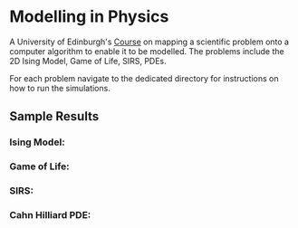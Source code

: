 # Modelling in Physics

A University of Edinburgh's [Course](http://www.drps.ed.ac.uk/20-21/dpt/cxphys10035.htm) on mapping a scientific problem onto a computer algorithm to enable it to be modelled. The problems include the 2D Ising Model, Game of Life, SIRS, PDEs. 

For each problem navigate to the dedicated directory for instructions on how to run the simulations.

## Sample Results

### Ising Model:

### Game of Life:

### SIRS:

### Cahn Hilliard PDE:



